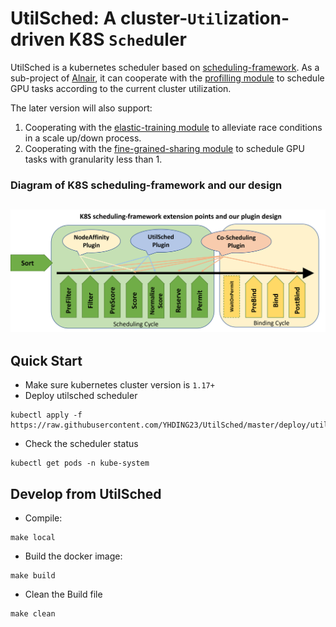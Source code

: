 # UtilSched: A cluster-`Util`ization-driven K8S `Sched`uler 

UtilSched is a kubernetes scheduler based on [scheduling-framework](https://github.com/kubernetes/enhancements/blob/master/keps/sig-scheduling/20180409-scheduling-framework.md). As a sub-project of [Alnair](https://github.com/CentaurusInfra/alnair), it can cooperate with the [profilling module](https://github.com/CentaurusInfra/alnair/tree/main/profiling) to schedule GPU tasks according to the current cluster utilization. 

The later version will also support: 
1) Cooperating with the [elastic-training module](https://github.com/CentaurusInfra/alnair/tree/main/elastic-training) to alleviate race conditions in a scale up/down process. 
2) Cooperating with the [fine-grained-sharing module](https://github.com/CentaurusInfra/alnair/tree/main/fine-grained-sharing) to schedule GPU tasks with granularity less than 1. 

### Diagram of K8S scheduling-framework and our design
![Diagram](./img/diagram.png)
----

## Quick Start
- Make sure kubernetes cluster version is `1.17+`
- Deploy utilsched scheduler
```shell
kubectl apply -f https://raw.githubusercontent.com/YHDING23/UtilSched/master/deploy/utilsched.yaml
```
- Check the scheduler status
```shell
kubectl get pods -n kube-system 
```
## Develop from UtilSched
- Compile:
```shell
make local
```
- Build the docker image:
```shell
make build
```
- Clean the Build file
```shell
make clean
```






